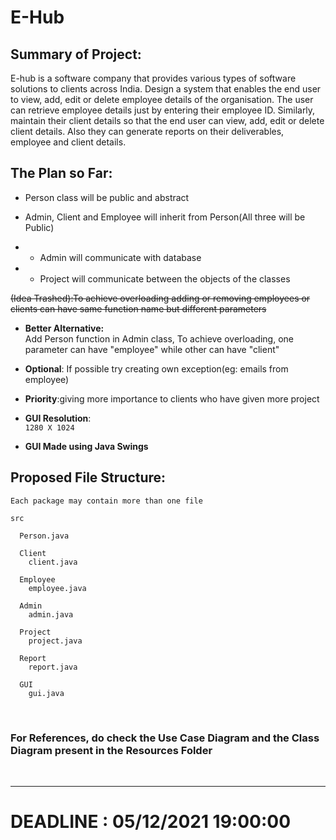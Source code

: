 # E-Hub

## Summary of Project: 

E-hub is a software company that provides various types of software solutions to clients across India. Design a system that enables the end user to view, add, edit or delete employee details of the organisation. The user can retrieve employee details just by entering their employee ID. Similarly, maintain their client details so that the end user can view, add, edit or delete client details. Also they can generate reports on their deliverables, employee and client details.   


## The Plan so Far: 

* Person class will be public and abstract

* Admin, Client and Employee will inherit from Person(All three will be Public)

* * Admin will communicate with database

* * Project will communicate between the objects of the classes

~~(Idea Trashed):To achieve overloading adding or removing employees or clients can have same function name but different parameters~~

 * **Better Alternative:** <br>Add Person function in Admin class, To achieve overloading, one parameter can have "employee" while other can have "client"

* **Optional**: If possible try creating own exception(eg: emails from employee)

* **Priority**:giving more importance to clients who have given more project

* **GUI Resolution**:<br> `1280 X 1024`

* **GUI Made using Java Swings**

## Proposed File Structure: 

` Each package may contain more than one file `

```
src 
  
  Person.java
  
  Client
    client.java
  
  Employee
    employee.java
  
  Admin
    admin.java
  
  Project
    project.java
  
  Report
    report.java
  
  GUI
    gui.java
```
<br>

### For References, do check the Use Case Diagram and the Class Diagram present in the Resources Folder

<br>

---
# DEADLINE : 05/12/2021 19:00:00 
